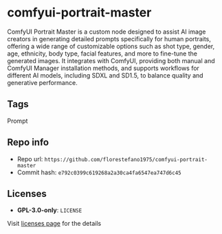 # comfyui-portrait-master
ComfyUI Portrait Master is a custom node designed to assist AI image creators in generating detailed prompts specifically for human portraits, offering a wide range of customizable options such as shot type, gender, age, ethnicity, body type, facial features, and more to fine-tune the generated images. It integrates with ComfyUI, providing both manual and ComfyUI Manager installation methods, and supports workflows for different AI models, including SDXL and SD1.5, to balance quality and generative performance.

## Tags
Prompt

## Repo info
- Repo url: `https://github.com/florestefano1975/comfyui-portrait-master`
- Commit hash: `e792c0399c619268a2a30ca4fa6547ea747d6c45`

## Licenses
- **GPL-3.0-only**: `LICENSE`

Visit [licenses page](licenses.md) for the details
